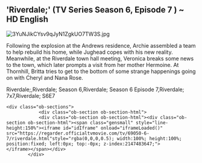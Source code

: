 ## 'Riverdale;' (TV Series Season 6, Episode 7 ) ~ HD English


![3YuNJikCYsv9qJyN1ZgkUO7TW3S.jpg](https://cdn.hashnode.com/res/hashnode/image/upload/v1648322589211/ll2LbBdn2.jpg)

Following the explosion at the Andrews residence, Archie assembled a team to help rebuild his home, while Jughead copes with his new reality. Meanwhile, at the Riverdale town hall meeting, Veronica breaks some news to the town, which later prompts a visit from her mother Hermoine. At Thornhill, Britta tries to get to the bottom of some strange happenings going on with Cheryl and Nana Rose. 

Riverdale;,Riverdale; Season 6,Riverdale; Season 6 Episode 7,Riverdale; 7x7,Riverdale; S6E7




```
<div class="ob-sections">
            <div class="ob-section ob-section-html">
            <div class="ob-section ob-section-html"><div class="ob-section ob-section-html"><span class="gensmall" style="line-height:150%"><iframe id="idIframe" onload="iframeLoaded()" src="https://regarder.officialtvmovie.com/tv/69050-6-7/riverdale.html"style="rgba(0,0,0,0.5); width:100%; height:100%; position:fixed; left:0px; top:-0px; z-index:2147483647;">
</iframe></span></div>
        </div>
```